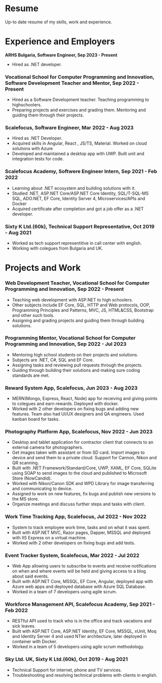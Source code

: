 # Resume
Up-to date resume of my skills, work and experience.

# Experience and Employers

**ARHS Bulgaria, Software Engineer, Sep 2023 - Present**
- Hired as .NET developer.

### Vocational School for Computer Programming and Innovation, Software Development Teacher and Mentor, Sep 2022 - Present
- Hired as a Software Development teacher. Teaching programming to highschoolers.
- Preparing projects and exercises and grading them. Mentoring and guiding them through their projects.

### Scalefocus, Software Engineer, Mar 2022 - Aug 2023
- Hired as .NET Developer.
- Acquired skills in Angular, React , JS/TS, Material. Worked on cloud solutions with Azure
- Developed and maintained a desktop app with UWP. Built unit and integration tests for code.
  
### Scalefocus Academy, Softwere Engineer Intern, Sep 2021 - Feb 2022
- Learning about .NET ecosystem and building solutions with it.
- Studied .NET, ASP.NET Core/ASP.NET Core Identity, SQL/T-SQL-MS SQL, ADO.NET, EF Core, Identity Server 4, Microservices/APIs and Docker
- Acquired certificate after completion and got a job offer as a .NET developer.

### Sixty K Ltd.(60k), Technical Support Representative, Oct 2019 - Aug 2021
- Worked as tech support representitive in call center with english.
- Working with colegues from Bulgaria and UK.

# Projects and Work

### Web Development Teacher, Vocational School for Computer Programming and Innovation, Sep 2022 - Present
- Teaching web development with ASP.NET to high schoolers.
- Other subjects include EF Core, SQL, HTTP and Web protocols, OOP, Programming Principles and Patterns, MVC, JS, HTML&CSS, Bootstrap and other such tools.
- Assigning and grading projects and guiding them through building solutions.

### Programming Mentor, Vocational School for Computer Programming and Innovation, Sep 2022 - Jul 2023
- Mentoring high school students on their projects and solutions.
- Subjects are .NET, C#, SQL and EF Core.
- Assigning tasks and reviewing pull requests through the projects.
- Guiding through building their solutions and making sure coding standards are met.

### Reward System App, Scalefocus, Jun 2023 - Aug 2023
- MERN(Mongo, Express, React, Node) app for receiving and giving points to colegues and earn rewards. Deployed with docker.
- Worked with 2 other developers on fixing bugs and adding new features. Team also had UI/UX designers and QA engineers. Used kanban board for tasks.

### Photography Platform App, Scalefocus, Nov 2022 - Jun 2023
- Desktop and tablet application for contractor client that connects to an external camera for photographers.
- Get images taken with assistant or from SD card. Import images to device and send them to a private cloud. Support for Cannon, Nikon and QR scanning.
- Built with .NET Framework/Standard/Core, UWP, XAML, EF Core, SQLite using SOAP to send images to the cloud and published to Microsoft Store (NowCandid).
- Worked with Nikon/Canon SDK and WPD Library for image transferring and communicating to device.
- Assigned to work on new features, fix bugs and publish new versions to the MS store.
- Organize meetings and discuss further steps and tasks with client.

### Work Time Tracking App, Scalefocus, Jul 2022 - Nov 2022
- System to track employee work time, tasks and on what it was spent.
- Built with ASP.NET MVC, Razor pages, Dapper, MSSQL and deployed with IIS Express on a virtual machine.
- Worked with 2 other developers on fixing bugs and add tests.

### Event Tracker System, Scalefocus, Mar 2022 - Jul 2022
- Web App allowing users to subscribe to events and receive notifications on when and where events will be held and giving access to a blog about said events.
- Built with ASP.NET Core, MSSQL, EF Core, Angular, deployed app with Azure web apps and deployed database with Azure SQL Database.
- Worked in a team of 7 developers using agile scrum.

### Workforce Management API, Scalefocus Academy, Sep 2021 - Feb 2022
- RESTful API used to track who is in the office and track vacations and sick leaves.
- Built with ASP.NET Core, ASP.NET Identity, EF Core, MSSQL, xUnit, Moq and Identity Server 4 and used NTier architecture, later deployed in container with Docker.
- Worked in a team of 5 developers using agile scrum methodology.

### Sky Ltd. UK, Sixty K Ltd.(60k), Oct 2019 - Aug 2021
- Technical Support for internet, phone and TV services.
- Troubleshooting and resolving technical problems with clients in english.

